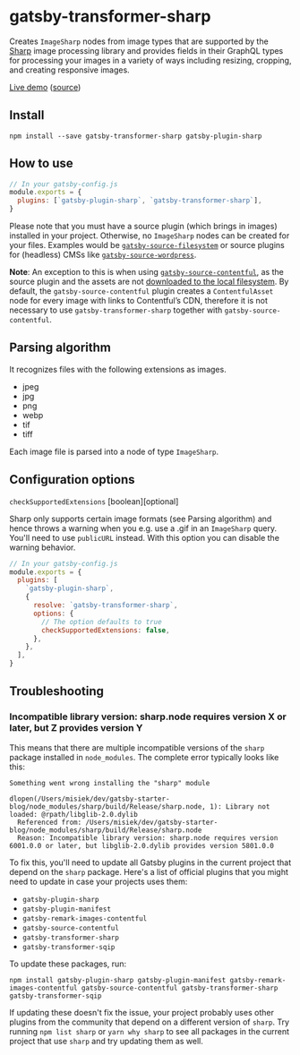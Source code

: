 # gatsby-transformer-sharp

Creates `ImageSharp` nodes from image types that are supported by the
[Sharp](https://github.com/lovell/sharp) image processing library and provides
fields in their GraphQL types for processing your images in a variety of ways
including resizing, cropping, and creating responsive images.

[Live demo](https://image-processing.gatsbyjs.org/)
([source](https://github.com/gatsbyjs/gatsby/tree/master/examples/image-processing))

## Install

`npm install --save gatsby-transformer-sharp gatsby-plugin-sharp`

## How to use

```javascript
// In your gatsby-config.js
module.exports = {
  plugins: [`gatsby-plugin-sharp`, `gatsby-transformer-sharp`],
}
```

Please note that you must have a source plugin (which brings in images) installed in your project. Otherwise, no `ImageSharp` nodes can be created for your files. Examples would be [`gatsby-source-filesystem`](/packages/gatsby-source-filesystem) or source plugins for (headless) CMSs like [`gatsby-source-wordpress`](/packages/gatsby-source-wordpress).

**Note**: An exception to this is when using [`gatsby-source-contentful`](/packages/gatsby-source-contentful/), as the source plugin and the assets are not [downloaded to the local filesystem](https://www.gatsbyjs.org/packages/gatsby-source-contentful/#download-assets-for-static-distribution). By default, the `gatsby-source-contentful` plugin creates a `ContentfulAsset` node for every image with links to Contentful’s CDN, therefore it is not necessary to use `gatsby-transformer-sharp` together with `gatsby-source-contentful`.

## Parsing algorithm

It recognizes files with the following extensions as images.

- jpeg
- jpg
- png
- webp
- tif
- tiff

Each image file is parsed into a node of type `ImageSharp`.

## Configuration options

`checkSupportedExtensions` [boolean][optional]

Sharp only supports certain image formats (see Parsing algorithm) and hence throws a warning when you e.g. use a .gif in an `ImageSharp` query. You'll need to use `publicURL` instead. With this option you can disable the warning behavior.

```javascript
// In your gatsby-config.js
module.exports = {
  plugins: [
    `gatsby-plugin-sharp`,
    {
      resolve: `gatsby-transformer-sharp`,
      options: {
        // The option defaults to true
        checkSupportedExtensions: false,
      },
    },
  ],
}
```

## Troubleshooting

### Incompatible library version: sharp.node requires version X or later, but Z provides version Y

This means that there are multiple incompatible versions of the `sharp` package installed in `node_modules`. The complete error typically looks like this:

```text
Something went wrong installing the "sharp" module

dlopen(/Users/misiek/dev/gatsby-starter-blog/node_modules/sharp/build/Release/sharp.node, 1): Library not loaded: @rpath/libglib-2.0.dylib
  Referenced from: /Users/misiek/dev/gatsby-starter-blog/node_modules/sharp/build/Release/sharp.node
  Reason: Incompatible library version: sharp.node requires version 6001.0.0 or later, but libglib-2.0.dylib provides version 5801.0.0
```

To fix this, you'll need to update all Gatsby plugins in the current project that depend on the `sharp` package. Here's a list of official plugins that you might need to update in case your projects uses them:

- `gatsby-plugin-sharp`
- `gatsby-plugin-manifest`
- `gatsby-remark-images-contentful`
- `gatsby-source-contentful`
- `gatsby-transformer-sharp`
- `gatsby-transformer-sqip`

To update these packages, run:

```shell
npm install gatsby-plugin-sharp gatsby-plugin-manifest gatsby-remark-images-contentful gatsby-source-contentful gatsby-transformer-sharp gatsby-transformer-sqip
```

If updating these doesn't fix the issue, your project probably uses other plugins from the community that depend on a different version of `sharp`. Try running `npm list sharp` or `yarn why sharp` to see all packages in the current project that use `sharp` and try updating them as well.
